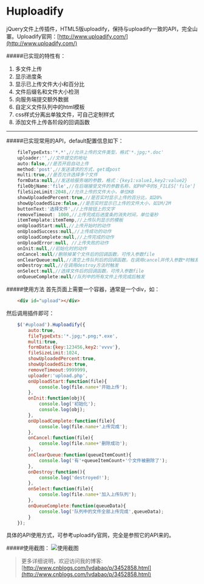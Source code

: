 Huploadify
==========

jQuery文件上传插件，HTML5版uploadify，保持与uploadify一致的API，完全山寨。Uploadify官网：[http://www.uploadify.com/](http://www.uploadify.com/)

#####已实现的特性有：
1. 多文件上传
2. 显示进度条
3. 显示已上传文件大小和百分比
4. 文件后缀名和文件大小检测
5. 向服务端提交额外数据
6. 自定义文件队列中的html模板
7. css样式分离出单独文件，可自己定制样式
8. 添加文件上传各阶段的回调函数

------------

#####已实现常用的API，default配置信息如下：
```js
    fileTypeExts:'*.*',//允许上传的文件类型，格式'*.jpg;*.doc'
    uploader:'',//文件提交的地址
    auto:false,//是否开启自动上传
    method:'post',//发送请求的方式，get或post
    multi:true,//是否允许选择多个文件
    formData:null,//发送给服务端的参数，格式：{key1:value1,key2:value2}
    fileObjName:'file',//在后端接受文件的参数名称，如PHP中的$_FILES['file']
    fileSizeLimit:2048,//允许上传的文件大小，单位KB
    showUploadedPercent:true,//是否实时显示上传的百分比，如20%
    showUploadedSize:false,//是否实时显示已上传的文件大小，如1M/2M
    buttonText:'选择文件',//上传按钮上的文字
    removeTimeout: 1000,//上传完成后进度条的消失时间，单位毫秒
    itemTemplate:itemTemp,//上传队列显示的模板
    onUploadStart:null,//上传开始时的动作
    onUploadSuccess:null,//上传成功的动作
    onUploadComplete:null,//上传完成的动作
    onUploadError:null, //上传失败的动作
    onInit:null,//初始化时的动作
    onCancel:null//删除掉某个文件后的回调函数，可传入参数file
    onClearQueue:null,//清空上传队列后的回调函数，在调用cancel并传入参数*时触发
    onDestroy:null,//在调用destroy方法时触发
    onSelect:null,//选择文件后的回调函数，可传入参数file
    onQueueComplete:null//队列中的所有文件上传完成后触发
```

#####使用方法
首先页面上需要一个容器，通常是一个div，如：
```html
    <div id="upload"></div>
```
然后调用插件即可：
```js
    $('#upload').Huploadify({
        auto:true,
        fileTypeExts:'*.jpg;*.png;*.exe',
        multi:true,
        formData:{key:123456,key2:'vvvv'},
        fileSizeLimit:1024,
        showUploadedPercent:true,
        showUploadedSize:true,
        removeTimeout:9999999,
        uploader:'upload.php',
        onUploadStart:function(file){
            console.log(file.name+'开始上传');
        },
        onInit:function(obj){
            console.log('初始化');
            console.log(obj);
        },
        onUploadComplete:function(file){
            console.log(file.name+'上传完成');
        },
        onCancel:function(file){
            console.log(file.name+'删除成功');
        },
        onClearQueue:function(queueItemCount){
            console.log('有'+queueItemCount+'个文件被删除了');
        },
        onDestroy:function(){
            console.log('destroyed!');
        },
        onSelect:function(file){
            console.log(file.name+'加入上传队列');
        },
        onQueueComplete:function(queueData){
            console.log('队列中的文件全部上传完成',queueData);
        }
    });
```
具体的API使用方式，可参考uploadify官网，完全是参照它的API来的。

#####使用截图：
![使用截图](http://images.cnitblog.com/blog/520134/201312/01185252-55d3c4606ddb4a8995dc1b9563d2847b.jpg)

>更多详细说明，欢迎访问我的博客:[http://www.cnblogs.com/lvdabao/p/3452858.html](http://www.cnblogs.com/lvdabao/p/3452858.html)
